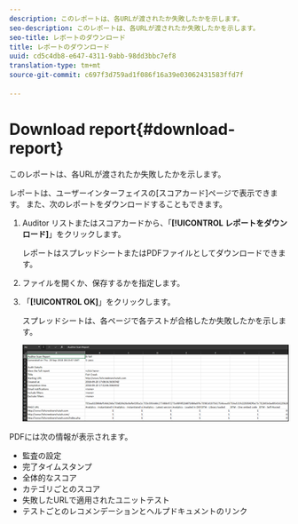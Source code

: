 ```yaml
---
description: このレポートは、各URLが渡されたか失敗したかを示します。
seo-description: このレポートは、各URLが渡されたか失敗したかを示します。
seo-title: レポートのダウンロード
title: レポートのダウンロード
uuid: cd5c4db8-e647-4311-9abb-98dd3bbc7ef8
translation-type: tm+mt
source-git-commit: c697f3d759ad1f086f16a39e03062431583ffd7f

---
```



# Download report{#download-report}

このレポートは、各URLが渡されたか失敗したかを示します。

レポートは、ユーザーインターフェイスの[スコアカード]ページで表示できます。 また、次のレポートをダウンロードすることもできます。

1. Auditor リストまたはスコアカードから、「**[!UICONTROL レポートをダウンロード]**」をクリックします。

   レポートはスプレッドシートまたはPDFファイルとしてダウンロードできます。
1. ファイルを開くか、保存するかを指定します。

1. 「**[!UICONTROL OK]**」をクリックします。

   スプレッドシートは、各ページで各テストが合格したか失敗したかを示します。

   ![](assets/sheet.png)

PDFには次の情報が表示されます。

* 監査の設定
* 完了タイムスタンプ
* 全体的なスコア
* カテゴリごとのスコア
* 失敗したURLで適用されたユニットテスト
* テストごとのレコメンデーションとヘルプドキュメントのリンク
